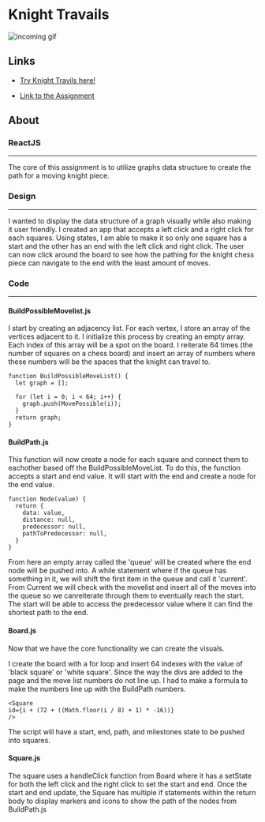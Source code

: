 # Knight Travails
![incoming gif]()
## Links
- [Try Knight Travils here!](https://appletri.github.io/knight-travails/)

- [Link to the Assignment](https://www.theodinproject.com/lessons/javascript-knights-travails)

## About
### ReactJS
<hr>
The core of this assignment is to utilize graphs data structure to create the path for a moving knight piece.

### Design
<hr>
I wanted to display the data structure of a graph visually while also making it user friendly. I created an app that accepts a left click and a right click for each squares. Using states, I am able to make it so only one square has a start and the other has an end with the left click and right click. The user can now click around the board to see how the pathing for the knight chess piece can navigate to the end with the least amount of moves.

### Code
<hr>

#### BuildPossibleMovelist.js
I start by creating an adjacency list. For each vertex, I store an array of the vertices adjacent to it.
I initialize this process by creating an empty array. Each index of this array will be a spot on the board. I reiterate 64 times (the number of squares on a chess board) and insert an array of numbers where these numbers will be the spaces that the knight can travel to.

```
function BuildPossibleMoveList() {
  let graph = [];

  for (let i = 0; i < 64; i++) {
    graph.push(MovePossible(i));
  }
  return graph;
}
```
#### BuildPath.js
This function will now create a node for each square and connect them to eachother based off the BuildPossibleMoveList.
To do this, the function accepts a start and end value. It will start with the end and create a node for the end value.

```
function Node(value) {
  return {
    data: value,
    distance: null,
    predecessor: null,
    pathToPredecessor: null,
  }
}
```
From here an empty array called the 'queue' will be created where the end node will be pushed into. A while statement where if the queue has something in it, we will shift the first item in the queue and call it 'current'. From Current we will check with the movelist and insert all of the moves into the queue so we canreiterate through them to eventually reach the start. The start will be able to access the predecessor value where it can find the shortest path to the end. 

#### Board.js
Now that we have the core functionality we can create the visuals. 

I create the board with a for loop and insert 64 indexes with the value of 'black square' or 'white square'. Since the way the divs are added to the page and the move list numbers do not line up. I had to make a formula to make the numbers line up with the BuildPath numbers.


```
<Square
id={i + (72 + ((Math.floor(i / 8) + 1) * -16))}
/>
```

The script will have a start, end, path, and milestones state to be pushed into squares.

#### Square.js

The square uses a handleClick function from Board where it has a setState for both the left click and the right click to set the start and end. Once the start and end update, the Square has multiple if statements within the return body to display markers and icons to show the path of the nodes from BuildPath.js

